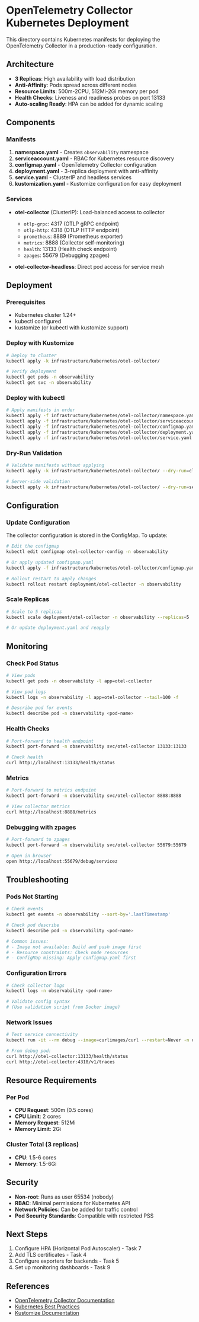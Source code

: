 # OpenTelemetry Collector Kubernetes Deployment

This directory contains Kubernetes manifests for deploying the OpenTelemetry Collector in a production-ready configuration.

## Architecture

- **3 Replicas**: High availability with load distribution
- **Anti-Affinity**: Pods spread across different nodes
- **Resource Limits**: 500m-2CPU, 512Mi-2Gi memory per pod
- **Health Checks**: Liveness and readiness probes on port 13133
- **Auto-scaling Ready**: HPA can be added for dynamic scaling

## Components

### Manifests

1. **namespace.yaml** - Creates `observability` namespace
2. **serviceaccount.yaml** - RBAC for Kubernetes resource discovery
3. **configmap.yaml** - OpenTelemetry Collector configuration
4. **deployment.yaml** - 3-replica deployment with anti-affinity
5. **service.yaml** - ClusterIP and headless services
6. **kustomization.yaml** - Kustomize configuration for easy deployment

### Services

- **otel-collector** (ClusterIP): Load-balanced access to collector
  - `otlp-grpc`: 4317 (OTLP gRPC endpoint)
  - `otlp-http`: 4318 (OTLP HTTP endpoint)
  - `prometheus`: 8889 (Prometheus exporter)
  - `metrics`: 8888 (Collector self-monitoring)
  - `health`: 13133 (Health check endpoint)
  - `zpages`: 55679 (Debugging zpages)

- **otel-collector-headless**: Direct pod access for service mesh

## Deployment

### Prerequisites

- Kubernetes cluster 1.24+
- kubectl configured
- kustomize (or kubectl with kustomize support)

### Deploy with Kustomize

```bash
# Deploy to cluster
kubectl apply -k infrastructure/kubernetes/otel-collector/

# Verify deployment
kubectl get pods -n observability
kubectl get svc -n observability
```

### Deploy with kubectl

```bash
# Apply manifests in order
kubectl apply -f infrastructure/kubernetes/otel-collector/namespace.yaml
kubectl apply -f infrastructure/kubernetes/otel-collector/serviceaccount.yaml
kubectl apply -f infrastructure/kubernetes/otel-collector/configmap.yaml
kubectl apply -f infrastructure/kubernetes/otel-collector/deployment.yaml
kubectl apply -f infrastructure/kubernetes/otel-collector/service.yaml
```

### Dry-Run Validation

```bash
# Validate manifests without applying
kubectl apply -k infrastructure/kubernetes/otel-collector/ --dry-run=client

# Server-side validation
kubectl apply -k infrastructure/kubernetes/otel-collector/ --dry-run=server
```

## Configuration

### Update Configuration

The collector configuration is stored in the ConfigMap. To update:

```bash
# Edit the configmap
kubectl edit configmap otel-collector-config -n observability

# Or apply updated configmap.yaml
kubectl apply -f infrastructure/kubernetes/otel-collector/configmap.yaml

# Rollout restart to apply changes
kubectl rollout restart deployment/otel-collector -n observability
```

### Scale Replicas

```bash
# Scale to 5 replicas
kubectl scale deployment/otel-collector -n observability --replicas=5

# Or update deployment.yaml and reapply
```

## Monitoring

### Check Pod Status

```bash
# View pods
kubectl get pods -n observability -l app=otel-collector

# View pod logs
kubectl logs -n observability -l app=otel-collector --tail=100 -f

# Describe pod for events
kubectl describe pod -n observability <pod-name>
```

### Health Checks

```bash
# Port-forward to health endpoint
kubectl port-forward -n observability svc/otel-collector 13133:13133

# Check health
curl http://localhost:13133/health/status
```

### Metrics

```bash
# Port-forward to metrics endpoint
kubectl port-forward -n observability svc/otel-collector 8888:8888

# View collector metrics
curl http://localhost:8888/metrics
```

### Debugging with zpages

```bash
# Port-forward to zpages
kubectl port-forward -n observability svc/otel-collector 55679:55679

# Open in browser
open http://localhost:55679/debug/servicez
```

## Troubleshooting

### Pods Not Starting

```bash
# Check events
kubectl get events -n observability --sort-by='.lastTimestamp'

# Check pod describe
kubectl describe pod -n observability <pod-name>

# Common issues:
# - Image not available: Build and push image first
# - Resource constraints: Check node resources
# - ConfigMap missing: Apply configmap.yaml first
```

### Configuration Errors

```bash
# Check collector logs
kubectl logs -n observability <pod-name>

# Validate config syntax
# (Use validation script from Docker image)
```

### Network Issues

```bash
# Test service connectivity
kubectl run -it --rm debug --image=curlimages/curl --restart=Never -n observability -- sh

# From debug pod:
curl http://otel-collector:13133/health/status
curl http://otel-collector:4318/v1/traces
```

## Resource Requirements

### Per Pod

- **CPU Request**: 500m (0.5 cores)
- **CPU Limit**: 2 cores
- **Memory Request**: 512Mi
- **Memory Limit**: 2Gi

### Cluster Total (3 replicas)

- **CPU**: 1.5-6 cores
- **Memory**: 1.5-6Gi

## Security

- **Non-root**: Runs as user 65534 (nobody)
- **RBAC**: Minimal permissions for Kubernetes API
- **Network Policies**: Can be added for traffic control
- **Pod Security Standards**: Compatible with restricted PSS

## Next Steps

1. Configure HPA (Horizontal Pod Autoscaler) - Task 7
2. Add TLS certificates - Task 4
3. Configure exporters for backends - Task 5
4. Set up monitoring dashboards - Task 9

## References

- [OpenTelemetry Collector Documentation](https://opentelemetry.io/docs/collector/)
- [Kubernetes Best Practices](https://kubernetes.io/docs/concepts/configuration/overview/)
- [Kustomize Documentation](https://kustomize.io/)
